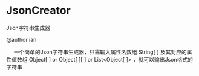 # JsonCreator
Json字符串生成器

@author ian


 &nbsp;&nbsp;&nbsp;&nbsp;  一个简单的Json字符串生成器，只需输入属性名数组 String[ ] 及其对应的属性值数组 Object[ ] or Object[ ][ ] or List<Object[ ]> ，就可以输出Json格式的字符串
